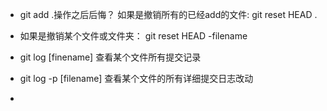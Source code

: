 - git add .操作之后后悔？
    如果是撤销所有的已经add的文件:
    git reset HEAD .
- 如果是撤销某个文件或文件夹：
    git reset HEAD -filename

- git log [finename] 查看某个文件所有提交记录

- git log -p [filename] 查看某个文件的所有详细提交日志改动

- 